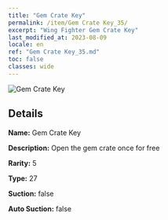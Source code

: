 ```yaml
---
title: "Gem Crate Key"
permalink: /item/Gem Crate Key_35/
excerpt: "Wing Fighter Gem Crate Key"
last_modified_at: 2023-08-09
locale: en
ref: "Gem Crate Key_35.md"
toc: false
classes: wide
---
```



 ![Gem Crate Key](/images/item/Gem_Crate_Key_p.png)



## Details

 **Name:** Gem Crate Key 

 **Description:** Open the gem crate once for free

 **Rarity:** 5 

 **Type:** 27 

 **Suction:** false 

 **Auto Suction:** false 



